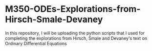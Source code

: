 # M350-ODEs-Explorations-from-Hirsch-Smale-Devaney

In this repository, I will be uploading the python scripts that I used for completing the explorations from Hirsch, Smale and Devaney's text on Ordinary Differential Equations
